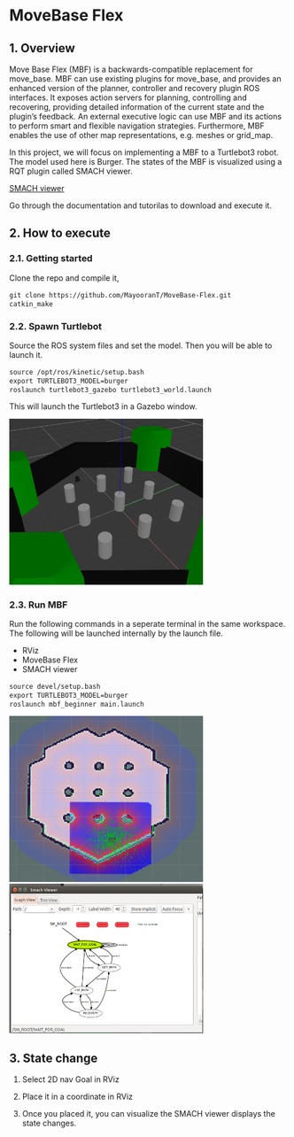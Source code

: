 # MoveBase Flex

## 1. Overview

Move Base Flex (MBF) is a backwards-compatible replacement for move_base. MBF can use existing plugins for move_base, and provides an enhanced version of the planner, controller and recovery plugin ROS interfaces. It exposes action servers for planning, controlling and recovering, providing detailed information of the current state and the plugin’s feedback. An external executive logic can use MBF and its actions to perform smart and flexible navigation strategies. Furthermore, MBF enables the use of other map representations, e.g. meshes or grid_map.

In this project, we will focus on implementing a MBF to a Turtlebot3 robot. The model used here is Burger. The states of the MBF is visualized using a RQT plugin called SMACH viewer.

[SMACH viewer](http://wiki.ros.org/smach_viewer)

Go through the documentation and tutorilas to download and execute it.

## 2. How to execute

### 2.1. Getting started

Clone the repo and compile it,

```
git clone https://github.com/MayooranT/MoveBase-Flex.git
catkin_make
```

### 2.2. Spawn Turtlebot

Source the ROS system files and set the model. Then you will be able to launch it.

```
source /opt/ros/kinetic/setup.bash
export TURTLEBOT3_MODEL=burger
roslaunch turtlebot3_gazebo turtlebot3_world.launch 
```
This will launch the Turtlebot3 in a Gazebo window.

<img src="pictures/gazebo.png" alt="Gazebo" height= "300" width="350"/>

### 2.3. Run MBF

Run the following commands in a seperate terminal in the same workspace. The following will be launched internally by the launch file. 
<ul>
<li> RViz </li>
<li> MoveBase Flex </li>
<li> SMACH viewer </li>
</ul>

```
source devel/setup.bash
export TURTLEBOT3_MODEL=burger
roslaunch mbf_beginner main.launch 
```

<img src="pictures/rviz.png" alt="RViz" height= "300" width="350"/>

<img src="pictures/smach.png" alt="SMACH viewer" height= "270" width="350"/>

## 3. State change

1. Select 2D nav Goal in RViz

2. Place it in a coordinate in RViz

3. Once you placed it, you can visualize the SMACH viewer displays the state changes.

